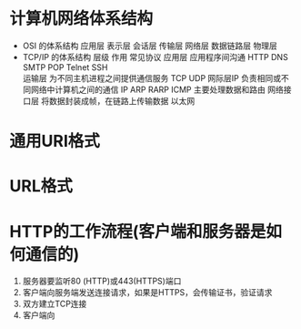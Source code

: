 # 计算机网络体系结构
- OSI 的体系结构
应用层 表示层 会话层 传输层 网络层 数据链路层 物理层
- TCP/IP 的体系结构
层级                作用                                    常见协议
应用层          应用程序间沟通                         HTTP DNS SMTP POP Telnet SSH                                                   
运输层          为不同主机进程之间提供通信服务          TCP UDP
网际层IP        负责相同或不同网络中计算机之间的通信    IP ARP RARP ICMP
                主要处理数据和路由
网络接口层      将数据封装成帧，在链路上传输数据        以太网

# 通用URI格式
[协议名]://[用户名]:[密码]@[主机名]:[端口]/[路径]?[查询参数]#[片段ID]
# URL格式
[协议名]://[主机名]:[端口]/[路径]?[查询参数]#[片段ID]

# HTTP的工作流程(客户端和服务器是如何通信的)
1. 服务器要监听80 (HTTP)或443(HTTPS)端口
2. 客户端向服务端发送连接请求，如果是HTTPS，会传输证书，验证请求
3. 双方建立TCP连接
4. 客户端向